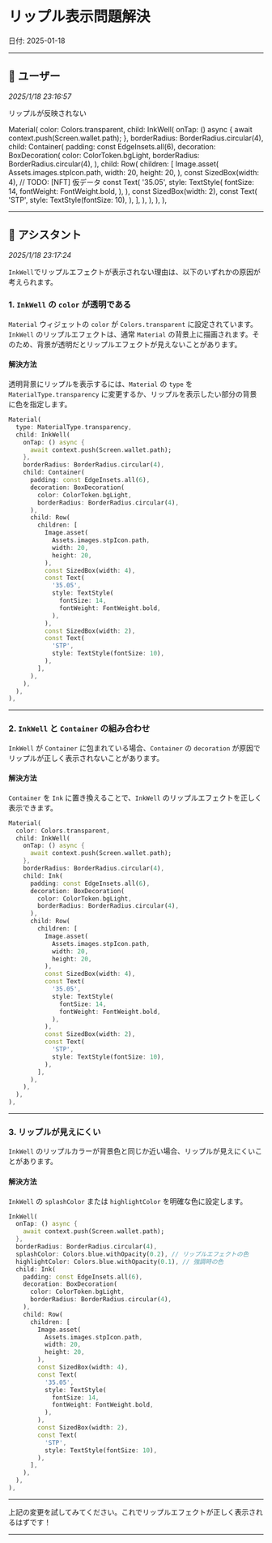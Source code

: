 # リップル表示問題解決

日付: 2025-01-18

---

## 👤 ユーザー
*2025/1/18 23:16:57*

リップルが反映されない

Material(
              color: Colors.transparent,
              child: InkWell(
                onTap: () async {
                  await context.push(Screen.wallet.path);
                },
                borderRadius: BorderRadius.circular(4),
                child: Container(
                  padding: const EdgeInsets.all(6),
                  decoration: BoxDecoration(
                    color: ColorToken.bgLight,
                    borderRadius: BorderRadius.circular(4),
                  ),
                  child: Row(
                    children: [
                      Image.asset(
                        Assets.images.stpIcon.path,
                        width: 20,
                        height: 20,
                      ),
                      const SizedBox(width: 4),
                      // TODO: [NFT] 仮データ
                      const Text(
                        '35.05',
                        style: TextStyle(
                          fontSize: 14,
                          fontWeight: FontWeight.bold,
                        ),
                      ),
                      const SizedBox(width: 2),
                      const Text(
                        'STP',
                        style: TextStyle(fontSize: 10),
                      ),
                    ],
                  ),
                ),
              ),
            ),

---

## 🤖 アシスタント
*2025/1/18 23:17:24*

`InkWell`でリップルエフェクトが表示されない理由は、以下のいずれかの原因が考えられます。

### 1. `InkWell` の `color` が透明である
`Material` ウィジェットの `color` が `Colors.transparent` に設定されています。`InkWell` のリップルエフェクトは、通常 `Material` の背景上に描画されます。そのため、背景が透明だとリップルエフェクトが見えないことがあります。

#### 解決方法
透明背景にリップルを表示するには、`Material` の `type` を `MaterialType.transparency` に変更するか、リップルを表示したい部分の背景に色を指定します。

```dart
Material(
  type: MaterialType.transparency,
  child: InkWell(
    onTap: () async {
      await context.push(Screen.wallet.path);
    },
    borderRadius: BorderRadius.circular(4),
    child: Container(
      padding: const EdgeInsets.all(6),
      decoration: BoxDecoration(
        color: ColorToken.bgLight,
        borderRadius: BorderRadius.circular(4),
      ),
      child: Row(
        children: [
          Image.asset(
            Assets.images.stpIcon.path,
            width: 20,
            height: 20,
          ),
          const SizedBox(width: 4),
          const Text(
            '35.05',
            style: TextStyle(
              fontSize: 14,
              fontWeight: FontWeight.bold,
            ),
          ),
          const SizedBox(width: 2),
          const Text(
            'STP',
            style: TextStyle(fontSize: 10),
          ),
        ],
      ),
    ),
  ),
),
```

---

### 2. `InkWell` と `Container` の組み合わせ
`InkWell` が `Container` に包まれている場合、`Container` の `decoration` が原因でリップルが正しく表示されないことがあります。

#### 解決方法
`Container` を `Ink` に置き換えることで、`InkWell` のリップルエフェクトを正しく表示できます。

```dart
Material(
  color: Colors.transparent,
  child: InkWell(
    onTap: () async {
      await context.push(Screen.wallet.path);
    },
    borderRadius: BorderRadius.circular(4),
    child: Ink(
      padding: const EdgeInsets.all(6),
      decoration: BoxDecoration(
        color: ColorToken.bgLight,
        borderRadius: BorderRadius.circular(4),
      ),
      child: Row(
        children: [
          Image.asset(
            Assets.images.stpIcon.path,
            width: 20,
            height: 20,
          ),
          const SizedBox(width: 4),
          const Text(
            '35.05',
            style: TextStyle(
              fontSize: 14,
              fontWeight: FontWeight.bold,
            ),
          ),
          const SizedBox(width: 2),
          const Text(
            'STP',
            style: TextStyle(fontSize: 10),
          ),
        ],
      ),
    ),
  ),
),
```

---

### 3. リップルが見えにくい
`InkWell` のリップルカラーが背景色と同じか近い場合、リップルが見えにくいことがあります。

#### 解決方法
`InkWell` の `splashColor` または `highlightColor` を明確な色に設定します。

```dart
InkWell(
  onTap: () async {
    await context.push(Screen.wallet.path);
  },
  borderRadius: BorderRadius.circular(4),
  splashColor: Colors.blue.withOpacity(0.2), // リップルエフェクトの色
  highlightColor: Colors.blue.withOpacity(0.1), // 強調時の色
  child: Ink(
    padding: const EdgeInsets.all(6),
    decoration: BoxDecoration(
      color: ColorToken.bgLight,
      borderRadius: BorderRadius.circular(4),
    ),
    child: Row(
      children: [
        Image.asset(
          Assets.images.stpIcon.path,
          width: 20,
          height: 20,
        ),
        const SizedBox(width: 4),
        const Text(
          '35.05',
          style: TextStyle(
            fontSize: 14,
            fontWeight: FontWeight.bold,
          ),
        ),
        const SizedBox(width: 2),
        const Text(
          'STP',
          style: TextStyle(fontSize: 10),
        ),
      ],
    ),
  ),
),
```

---

上記の変更を試してみてください。これでリップルエフェクトが正しく表示されるはずです！

---

